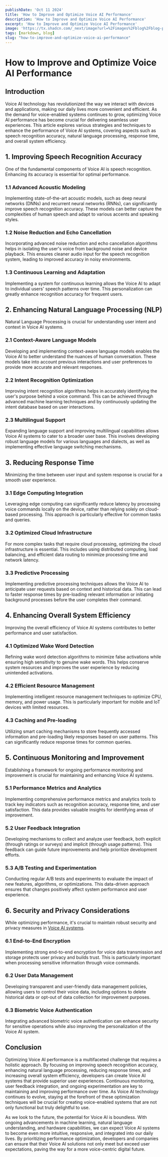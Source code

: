 ```yaml
---
publishDate: 'Oct 11 2024'
title: 'How to Improve and Optimize Voice AI Performance'
description: 'How to Improve and Optimize Voice AI Performance'
excerpt: 'How to Improve and Optimize Voice AI Performance'
image: 'https://tx.shadcn.com/_next/image?url=%2Fimages%2Fblog%2Fblog-post-2.jpg&w=750&q=75'
tags: [markdown, blog]
slug: "how-to-improve-and-optimize-voice-ai-performance"
---
```


# How to Improve and Optimize Voice AI Performance

## Introduction
Voice AI technology has revolutionized the way we interact with devices and applications, making our daily lives more convenient and efficient. As the demand for voice-enabled systems continues to grow, optimizing Voice AI performance has become crucial for delivering seamless user experiences. This article explores various strategies and techniques to enhance the performance of Voice AI systems, covering aspects such as speech recognition accuracy, natural language processing, response time, and overall system efficiency.

## 1. Improving Speech Recognition Accuracy
One of the fundamental components of Voice AI is speech recognition. Enhancing its accuracy is essential for optimal performance.

### 1.1 Advanced Acoustic Modeling
Implementing state-of-the-art acoustic models, such as deep neural networks (DNNs) and recurrent neural networks (RNNs), can significantly improve speech recognition accuracy. These models can better capture the complexities of human speech and adapt to various accents and speaking styles.

### 1.2 Noise Reduction and Echo Cancellation
Incorporating advanced noise reduction and echo cancellation algorithms helps in isolating the user's voice from background noise and device playback. This ensures cleaner audio input for the speech recognition system, leading to improved accuracy in noisy environments.

### 1.3 Continuous Learning and Adaptation
Implementing a system for continuous learning allows the Voice AI to adapt to individual users' speech patterns over time. This personalization can greatly enhance recognition accuracy for frequent users.

## 2. Enhancing Natural Language Processing (NLP)
Natural Language Processing is crucial for understanding user intent and context in Voice AI systems.

### 2.1 Context-Aware Language Models
Developing and implementing context-aware language models enables the Voice AI to better understand the nuances of human conversation. These models take into account previous interactions and user preferences to provide more accurate and relevant responses.

### 2.2 Intent Recognition Optimization
Improving intent recognition algorithms helps in accurately identifying the user's purpose behind a voice command. This can be achieved through advanced machine learning techniques and by continuously updating the intent database based on user interactions.

### 2.3 Multilingual Support
Expanding language support and improving multilingual capabilities allows Voice AI systems to cater to a broader user base. This involves developing robust language models for various languages and dialects, as well as implementing effective language switching mechanisms.

## 3. Reducing Response Time
Minimizing the time between user input and system response is crucial for a smooth user experience.

### 3.1 Edge Computing Integration
Leveraging edge computing can significantly reduce latency by processing voice commands locally on the device, rather than relying solely on cloud-based processing. This approach is particularly effective for common tasks and queries.

### 3.2 Optimized Cloud Infrastructure
For more complex tasks that require cloud processing, optimizing the cloud infrastructure is essential. This includes using distributed computing, load balancing, and efficient data routing to minimize processing time and network latency.

### 3.3 Predictive Processing
Implementing predictive processing techniques allows the Voice AI to anticipate user requests based on context and historical data. This can lead to faster response times by pre-loading relevant information or initiating background processes before the user completes their command.

## 4. Enhancing Overall System Efficiency
Improving the overall efficiency of Voice AI systems contributes to better performance and user satisfaction.

### 4.1 Optimized Wake Word Detection
Refining wake word detection algorithms to minimize false activations while ensuring high sensitivity to genuine wake words. This helps conserve system resources and improves the user experience by reducing unintended activations.

### 4.2 Efficient Resource Management
Implementing intelligent resource management techniques to optimize CPU, memory, and power usage. This is particularly important for mobile and IoT devices with limited resources.

### 4.3 Caching and Pre-loading
Utilizing smart caching mechanisms to store frequently accessed information and pre-loading likely responses based on user patterns. This can significantly reduce response times for common queries.

## 5. Continuous Monitoring and Improvement
Establishing a framework for ongoing performance monitoring and improvement is crucial for maintaining and enhancing Voice AI systems.

### 5.1 Performance Metrics and Analytics
Implementing comprehensive performance metrics and analytics tools to track key indicators such as recognition accuracy, response time, and user satisfaction. This data provides valuable insights for identifying areas of improvement.

### 5.2 User Feedback Integration
Developing mechanisms to collect and analyze user feedback, both explicit (through ratings or surveys) and implicit (through usage patterns). This feedback can guide future improvements and help prioritize development efforts.

### 5.3 A/B Testing and Experimentation
Conducting regular A/B tests and experiments to evaluate the impact of new features, algorithms, or optimizations. This data-driven approach ensures that changes positively affect system performance and user experience.

## 6. Security and Privacy Considerations
While optimizing performance, it's crucial to maintain robust security and privacy measures in [Voice AI systems](https://callsupport.ai/).

### 6.1 End-to-End Encryption
Implementing strong end-to-end encryption for voice data transmission and storage protects user privacy and builds trust. This is particularly important when processing sensitive information through voice commands.

### 6.2 User Data Management
Developing transparent and user-friendly data management policies, allowing users to control their voice data, including options to delete historical data or opt-out of data collection for improvement purposes.

### 6.3 Biometric Voice Authentication
Integrating advanced biometric voice authentication can enhance security for sensitive operations while also improving the personalization of the Voice AI system.

## Conclusion
Optimizing Voice AI performance is a multifaceted challenge that requires a holistic approach. By focusing on improving speech recognition accuracy, enhancing natural language processing, reducing response times, and increasing overall system efficiency, developers can create Voice AI systems that provide superior user experiences. Continuous monitoring, user feedback integration, and ongoing experimentation are key to maintaining and improving performance over time. As Voice AI technology continues to evolve, staying at the forefront of these optimization techniques will be crucial for creating voice-enabled systems that are not only functional but truly delightful to use.

As we look to the future, the potential for Voice AI is boundless. With ongoing advancements in machine learning, natural language understanding, and hardware capabilities, we can expect Voice AI systems to become even more intuitive, responsive, and integrated into our daily lives. By prioritizing performance optimization, developers and companies can ensure that their Voice AI solutions not only meet but exceed user expectations, paving the way for a more voice-centric digital future.
